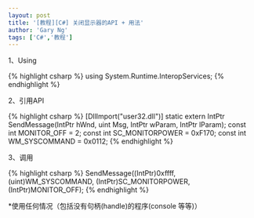 ```yaml
---
layout: post
title: '[教程][C#] 关闭显示器的API + 用法'
author: 'Gary Ng'
tags: ['C#','教程']
---
```


1、Using  

{% highlight csharp %}
using System.Runtime.InteropServices;
{% endhighlight %}

2、引用API  

{% highlight csharp %}
[DllImport("user32.dll")]
static extern IntPtr SendMessage(IntPtr hWnd, uint Msg, IntPtr wParam, IntPtr lParam);
const int MONITOR_OFF = 2;
const int SC_MONITORPOWER = 0xF170;
const int WM_SYSCOMMAND = 0x0112;
{% endhighlight %}

3、调用  

{% highlight csharp %}
SendMessage((IntPtr)0xffff, (uint)WM_SYSCOMMAND, (IntPtr)SC_MONITORPOWER, (IntPtr)MONITOR_OFF);
{% endhighlight %}

  

*使用任何情况（包括没有句柄(handle)的程序(console 等等)）
